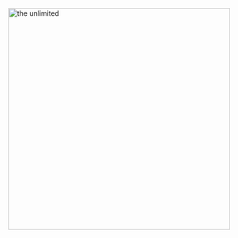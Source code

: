 <img src="https://github.com/stormitor/stormitor/blob/main/asset/bc3feb531e764adfbea038909d6de18dcbbc375caf184f76bb5da71755611699.gif" alt="the unlimited" width="450"/>
